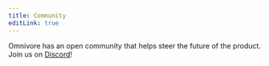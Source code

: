 ```yaml
---
title: Community
editLink: true
---
```


Omnivore has an open community that helps steer the future of the product. Join us on [Discord](https://discord.gg/h2z5rppzz9)!
